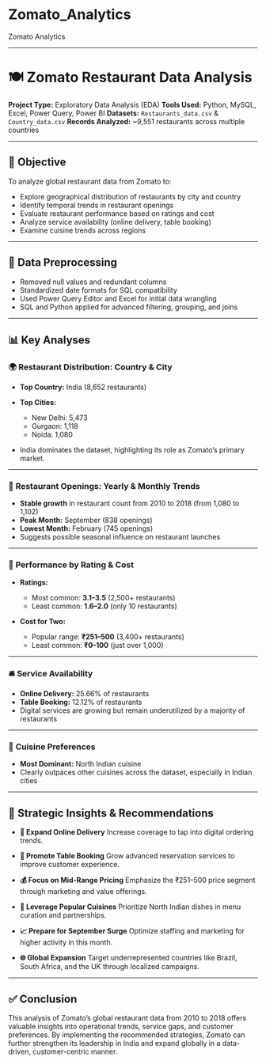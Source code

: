 # Zomato_Analytics
Zomato Analytics

---

# 🍽️ Zomato Restaurant Data Analysis

**Project Type:** Exploratory Data Analysis (EDA)
**Tools Used:** Python, MySQL, Excel, Power Query, Power BI
**Datasets:** `Restaurants_data.csv` & `Country_data.csv`
**Records Analyzed:** \~9,551 restaurants across multiple countries

---

## 📌 Objective

To analyze global restaurant data from Zomato to:

* Explore geographical distribution of restaurants by city and country
* Identify temporal trends in restaurant openings
* Evaluate restaurant performance based on ratings and cost
* Analyze service availability (online delivery, table booking)
* Examine cuisine trends across regions

---

## 🔄 Data Preprocessing

* Removed null values and redundant columns
* Standardized date formats for SQL compatibility
* Used Power Query Editor and Excel for initial data wrangling
* SQL and Python applied for advanced filtering, grouping, and joins

---

## 📊 Key Analyses

### 🌍 **Restaurant Distribution: Country & City**

* **Top Country:** India (8,652 restaurants)
* **Top Cities:**

  * New Delhi: 5,473
  * Gurgaon: 1,118
  * Noida: 1,080
* India dominates the dataset, highlighting its role as Zomato’s primary market.

---

### 📅 **Restaurant Openings: Yearly & Monthly Trends**

* **Stable growth** in restaurant count from 2010 to 2018 (from 1,080 to 1,102)
* **Peak Month:** September (838 openings)
* **Lowest Month:** February (745 openings)
* Suggests possible seasonal influence on restaurant launches

---

### 🌟 **Performance by Rating & Cost**

* **Ratings:**

  * Most common: **3.1–3.5** (2,500+ restaurants)
  * Least common: **1.6–2.0** (only 10 restaurants)
* **Cost for Two:**

  * Popular range: **₹251–500** (3,400+ restaurants)
  * Least common: **₹0–100** (just over 1,000)

---

### 🛎️ **Service Availability**

* **Online Delivery:** 25.66% of restaurants
* **Table Booking:** 12.12% of restaurants
* Digital services are growing but remain underutilized by a majority of restaurants

---

### 🍱 **Cuisine Preferences**

* **Most Dominant:** North Indian cuisine
* Clearly outpaces other cuisines across the dataset, especially in Indian cities

---

## 📌 Strategic Insights & Recommendations

* **🔄 Expand Online Delivery**
  Increase coverage to tap into digital ordering trends.

* **📅 Promote Table Booking**
  Grow advanced reservation services to improve customer experience.

* **💰 Focus on Mid-Range Pricing**
  Emphasize the ₹251–500 price segment through marketing and value offerings.

* **🍲 Leverage Popular Cuisines**
  Prioritize North Indian dishes in menu curation and partnerships.

* **📈 Prepare for September Surge**
  Optimize staffing and marketing for higher activity in this month.

* **🌐 Global Expansion**
  Target underrepresented countries like Brazil, South Africa, and the UK through localized campaigns.

---

## ✅ Conclusion

This analysis of Zomato’s global restaurant data from 2010 to 2018 offers valuable insights into operational trends, service gaps, and customer preferences. By implementing the recommended strategies, Zomato can further strengthen its leadership in India and expand globally in a data-driven, customer-centric manner.




